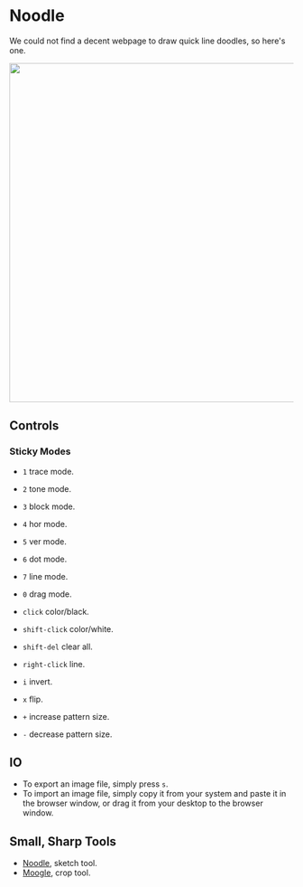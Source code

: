 # Noodle

We could not find a decent webpage to draw quick line doodles, so here's one.

<img src='https://raw.githubusercontent.com/hundredrabbits/Noodle/master/PREVIEW.jpg' width="600"/>

## Controls

### Sticky Modes

- `1` trace mode.
- `2` tone mode.
- `3` block mode.
- `4` hor mode.
- `5` ver mode.
- `6` dot mode.
- `7` line mode.
- `0` drag mode.

- `click` color/black.
- `shift-click` color/white.
- `shift-del` clear all.

- `right-click` line.

- `i` invert.
- `x` flip.

- `+` increase pattern size.
- `-` decrease pattern size.

## IO

- To export an image file, simply press `s`.
- To import an image file, simply copy it from your system and paste it in the browser window, or drag it from your desktop to the browser window.

## Small, Sharp Tools

- [Noodle](https://github.com/hundredrabbits/noodle), sketch tool.
- [Moogle](https://github.com/hundredrabbits/moogle), crop tool.